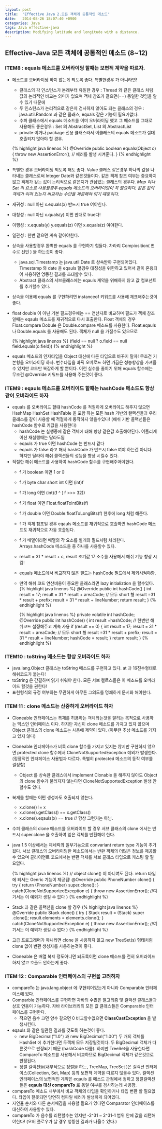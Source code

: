 ```yaml
---
layout: post
title:  "Effective Java 2.모든 객체에 공통적인 메소드"
date:   2014-08-26 18:07:40 +0900
categories: Java
tags: Java effective-java
description: Modifying latitude and longitude with a distance.
---
```


## Effective-Java 모든 객체에 공통적인 메소드 (8~12)

### ITEM8 : equals 메소드를 오버라이딩 할때는 보편적 계약을 따르자.
- 메소드를 오버라이딩 하지 않는게 되도록 좋다. 특별한경우 가 아니라면!
     - 클래스의 각 인스턴스가 본래부터 유일한 경우 : Thread 와 같은 클래스 처럼 값의 논리적인 비교는 의미가 없으며 객체 참조가 같으면(==) 동일한 것임을 알 수 있기 때문에
     - 두 인스턴스가 논리적으로 같은지 검사하지 않아도 되는 클래스의 경우 : java.util.Random 과 같은 클래스, equals 같은 기능이 필요가없다.
     - 수퍼 클래스에서 equals 메소드를 이미 오버라이딩 했고 그 메소드를 그대로 사용해도 좋은경우 : Set 의 AbstractSet, List 의 AbstractList
     - private 이거나 package 전용 클래스라서 이클래스의 equals 메소드가 절대 호출되지 않아야 할 경우.

     {% highlight java linenos %}
     @Override public boolean equals(Object o){
          throw new AssertionError(); // 에러를 발생 시켜준다.
     }
     {% endhighlight %}

- 특별한 경우 오버라이딩 되도록 해도 좋다. Value 클래스 같은경우 하나의 값을 나타내는 클래스로써 Integer Date와 같은것들이다. 같은 객체 참조 여부는 중요하지 않고 객체가 갖는 값이 논리적으로 같은지가 관심있는 클래스의 경우다. *Map 이나 Set 의 요소로 사용될경우 equals 메소드의 오버라이딩이 꼭 필요하다. 같은 값의 객체가 이미 있는지 비교하는 수단을 제공해야 되기 떄문이다.*
- 재귀성 : null 아닌 x.equals(x) 반드시 true 여야한다.
- 대칭성 : null 아닌 x.quals(y) 이면 반대로 true다!
- 이행성 : x.equals(y) y.equals(z) 이면 x.equals(z) 여야한다.
- 일관성 : 한번 같으면 계속 같아야한다.

- 상속을 사용할경우 완벽한 equals 를 구현하기 힘들다. 차라리 Compiosition( 변수로 선언 ) 을 하는것이 좋다.
     - java.sql.Timestamp 는 java.util.Date 로 상속받아 구현되어있다. Timestamp 와 date 을 eqauls 할경우 대칭성을 위한하고 있어서 같이 혼용되어 사용하면 엉뚱한 결과를 초대할수 있다.
     - Abstract 클래스의 서브클래스에는 eqauls 계약을 위해하지 않고 값 컴포넌트를 추가할수 있다.
- 상속을 이용해 equals 를 구현하려면 instanceof 키워드를 사용해 체크해주는것이 좋다.
- float double 이 아닌 기본 필드경우에는 == 연산자로 비교하며 필드가 객체 참조일때는 eqauls 메소드를 재귀적으로 다시 호출한다. Float 객체의 경우 Float.compare Dobule 은 Double.compare 메소드를 사용한다. Float.eqauls 나 Double.equals 를 사용해도 된다. 객체가 null 을 가질수도 있으므로

     {% highlight java linenos %}
     (field == null ? o.field == null field.equals(o.field))
     {% endhighlight %}
- equals 메소드의 인자타입을 Object 대신에 다른 타입으로 바꾸지 말자! 무조건 기본형을 오버라이딩 하자. 변수타입을 바꿔 오버로드 하면 가끔은 성능향상을 가져올수 있지만 코드만 복잡하게 할 뿐이다. 이런 실수를 줄이기 위해 equals 함수에는 무조건 @Override 키워드를 사용해 주는것이 좋다.

<!-- more -->


### ITEM9 : eqauls 메소드를 오버리이드 할때는 hashCode 메소드도 항상 같이 오버라이드 하자
- equals 를 오버라이드 할떄 hashCode 를 적절하게 오버라이드 해주지 않으면 HashMap HashSet HashTable 을 포함 하는 모든 hash 기반의 컬랙션들과 우리 클래스를 같이 사용할 때 적절하게 동작하지 않을수있다! (해쉬 기반 콜랙션들은 hashCode 함수로 키값을 사용한다)
     - hashCode 는 실행중에 같은 객체에 대해 항상 같은값 호출해야된다. 어플리케이션 재실행때는 달라도됨
     - eqauls 가 true 이면 hashCode 는 반드시 같다
     - eqauls 가 false 라고 해서 hashCode 가 반드시 false 여야 하는건 아니다. 하지만 달라야 해쉬 콜랙션들의 성능을 향상 시킬수 있다.
- 적절한 해쉬 메소드를 사용하여 hashCode 함수를 구현해주어야한다.
     - f 가  boolean 이면 1 or 0
     - f 가  byte char short int 이면 (int)f
     - f 가  long 이면 (int)(f ^ ( f >>> 32))
     - f 가  float 이면 Float.floatToIntBits(f)
     - f 가  double 이면 Double.floatToLongBits(f) 한후에 long 처럼 해준다.
     - f 가 객체 참조일 경우 eqauls 메소드를 재귀적으로 호출하면 hashCode 메소드도 재귀적으로 자동 호출된다.
     - f 가 배열이라면 배열의 각 요소를 별개의 필드처럼 처리한다. Arrays.hashCode 메소드들 중 하나를 사용할수 있다.
     - result = 31 * result + c, result 초기값 17 소수를 사용해서 해쉬 기능 향상 시킴!
     - equals 메소드에서 비교하지 않은 필드는 hashCode 필드에서 제외시켜야함.
     - 만약 해쉬 코드 연산비용이 중요한 클래스라면 lazy initializtion 을 할수있다.
       {% highlight java linenos %}
       @Override public int hashCode() {
         int result = 17;
         result = 31 * result + areaCode; // 모두 short 형
         result =31 * result + prefix;
         result = 31 * result + lineNumber;
         return result;
       }
       {% endhighlight %}

       {% highlight java linenos %}
       private volatile int hashCode;
       @Override public int hashCode() {
            int result =hashCode;
            // 한번만  해쉬코드 설정해주고 계속 사용
            if (result == 0) {
              int result = 17;
              result = 31 * result + areaCode; // 모두 short 형
              result =31 * result + prefix;
              result = 31 * result + lineNumber;
              hashCode = result;
            }
            return result;
       }
       {% endhighlight %}


### ITEM10 : toString 메소드는 항상 오버라이드 하자
- java.lang.Object 클래스는 toString 메소드를 구현하고 있다. at 과 16진수형태로 해쉬코드가 붙는다!
- toString 은 간결하며 읽기 쉬워야 한다. 모든 서브 캘르스들은 이 메소드를 오버라이드 할것을 권한다!
- 표현형식의 규정 여부와는 무관하게 아무튼 그의도를 명쾌하게 문서화 해야한다.



### ITEM 11 : clone 메소드는 신중하게 오버라이드 하자
- Cloneable 인터페이스는 복제를 허용하는 객체라는것을 알리는 목적으로 사용하는 믹스인 인터페이스 이다. 하지만 자신이 clone 메소드를 가지고 있지 않으며 Object 클래스의 clone 메소드는 사용에 제약이 있다. (아무런 추상 메소드를 가지고 있지 않다)
- Cloneable 인터페이스가 비록 clone 함수를 가지고 있지는 않지만 구현하지 않으면 protected clone 함수에서 CloneNotSupportedException 예외가 발생한다.(정장적인 인터페이스 사용법과 다르다. 특별히 protected 메소드의 동작 여부를 결정함)
     - Object 를 상속한 클래스에서 implement Clonable 을 해주지 않아도 Object 의 clone 함수가 불러지지 않는다면 CloneNotSupportedException 발생 안할수도 있다.
- 복제를 할때는 어떤 생성자도 호출되지 않는다.
     - x.clone() != x
     - x.clone().getClass() == x.getClass()
     - x.clone().eqauls(x) == true // 항상 그런거는 아님.
- 수퍼 클래스의 clone 메소드를 오버라이드 할 경우 서브 클래스의 clone 에서는 반드시 super.clone 을 호출하여 얻은 객체를 반환해야 한다.
- java 1.5 이상해서는 제네릭의 일부기능으로 convariant return type 기능이 추가됬다. 서브 클래스의 오버라이딩한 메소드에서는 반환 객체의 더많은 정보를 제공할수 있으며 클라이언트 코드에서는 반환 객체를 서브 클래스 타입으로 캐스팅 할 필요없다.

     {% highlight java linenos %}
     // object clone() 이 아니여도 된다. return 타입에 되서는 Genric 기능이 제공됨!
     @Override public PhoneNumber clone() {
       try {
         return (PhoneNumber) super.clone();
       } catch(CloneNotSupportedException e) {
         throw new AssertionError(); //여기서는 이 예외가 생길 수 없다
     }
     {% endhighlight %}
- Stack 과 같은 콜랙션을 clone 할 경우
     {% highlight java linenos %}
     @Override public Stack clone() {
       try {
         Stack result = (Stack) super .clone();
         result.elements = elements.clone();
       } catch(CloneNotSupportedException e) {
           throw new AssertionError(); //여기서는 이 예외가 생길 수 없다
       }
    {% endhighlight %}
- 고급 프로그래머가 아니라면 clone 을 사용하지 않고 new TreeSet(s) 형태처럼  clone 없이 변환 생성자를 사용하는것이 좋다.
- Cloneable 은 배열 복제 정도아니면 되도록이면 clone 메소드를 전혀 오버라이드 하지 않고 호출도 안하는게 좋다.



### ITEM 12 : Comparable 인터페이스의 구현을 고려하자
- compareTo 는 java.lang.object 에 구현되어있는게 아니라 Comparable 인터페이스에 있다.
- Comparble 인터페이스를 구현하면 자바의 수많은 알고리즘 및 컬랙션 클래스들과 상호 연동이 가능하다. 자바 라이브러리의 모든 값 클래스들은 Comparable 인터페이스를 구현한다.
  - 작으면 음수 크면 양수 같으면 0 비교할수없으면 **ClassCastException** 을 발생시킨다.
- eqauls 와 같은 일관된 결과를 갖도록 하는것이 좋다.
     - new BigDecimal("1.0") 과 new BigDecimal("1.00") 두 개의 객체를 HashSet 에 추가한다면 두객체 모두 저장될것이다. 두 BigDecimal 객체가 다른것으로 판정되기 때문 (hashCode 다름). 하지만 TreeSet을 사용한다면 CompareTo 메소드를 사용해서 비교하므로 BigDecimal 객체가 같은것으로 판정된다.
     - 정렬 컬랙션들(내부적으로 정렬을 하는, TreeMap, TreeSet )은 컬랙션 인터페이스(Collection, Set, Map) 등의 보편적 계약을 따르지 않을수 있다. 컬렉션 인터페이스의 보편적인 계약은 eqauls 를 메소드 관점에서 정하고 정렬컬랙션들은 **eqauls 대신 compareTo** 로 동일 여부를 검사하는데 사용함.
- compareTo 메소드 내부에서 비교 객체의 타입을 확인하거나 타입 변환 할 필요없다. 타입이 잘못되면 당연히 컴파일 에러가 발생하게 되어있다.
- 자연율 순서와 다른 순서매김을 사용할 필요가 있다면 Comparator 인터페이스를 대신하여 사용할수 있다.
- compareTo 가 음수를 리턴할수는 있지만 -2^31 ~ 2^31-1 범위 안에 값을 리턴해야한다! (오버 플로우가 날 경우 엉뚱한 결과가 나올수 있다.)
